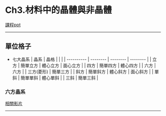 # Ch3.材料中的晶體與非晶體

[課程ppt](./Picture/Chapter%203%20Crystal%20and%20amorphous%20structure%20in%20Materials.pdf)

---

## 單位格子

* 七大晶系
  | 晶系       | 晶格     |          |          |
  | ---------- | -------- | -------- | -------- |
  | 立方       | 簡單立方 | 體心立方 | 面心立方 |
  | 四方       | 簡單四方 | 體心四方 |
  | 六方       | 六方     |
  | 三方(菱形) | 簡單三方 |
  | 斜方       | 簡單斜方 | 體心斜方 | 面心斜方 |
  | 單斜       | 簡單單斜 | 體心單斜 |
  | 三斜       | 簡單三斜 |

### 六方晶系

[相關影片](https://www.youtube.com/watch?v=8V8ZP8IMpKg)

---

## 